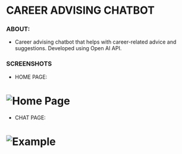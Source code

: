 # CAREER ADVISING CHATBOT

### ABOUT:
- Career advising chatbot that helps with career-related advice and suggestions. Developed using Open AI API.

### SCREENSHOTS

- HOME PAGE:
# ![Home Page](https://github.com/Jainil5/openai-career-advisor-app/assets/96060948/a44ccf77-348f-41c7-9af3-77daf7568aa7)
- CHAT PAGE:
# ![Example](https://github.com/Jainil5/openai-career-advisor-app/assets/96060948/a5fc1d3d-30c5-4233-94e1-a1bbbe3db7ea)
